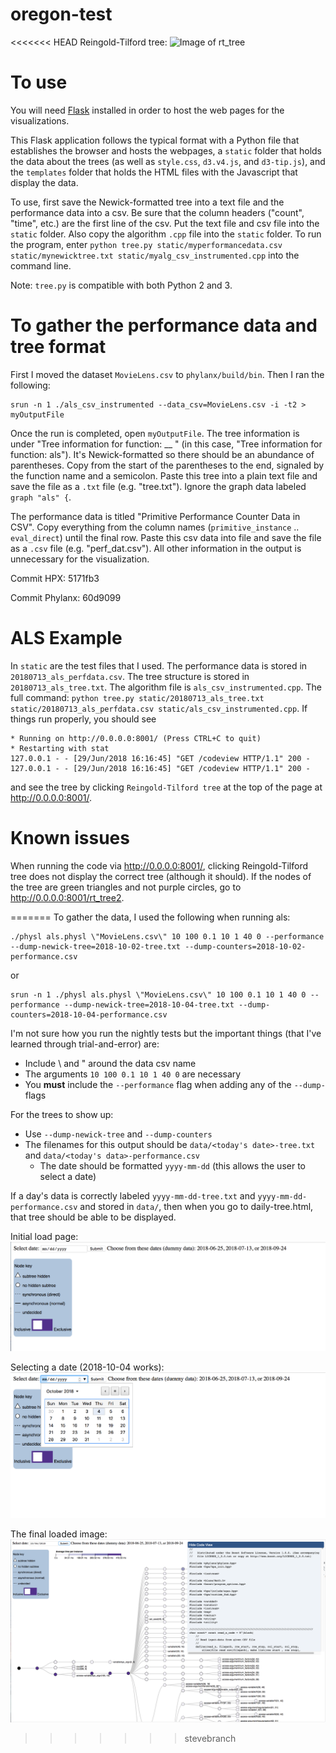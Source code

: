 # oregon-test

<<<<<<< HEAD
Reingold-Tilford tree:
![Image of rt_tree](codeview.png)


# To use
You will need [Flask](http://flask.pocoo.org/) installed in order to host the web pages for the visualizations. 

This Flask application follows the typical format with a Python file that establishes the browser and hosts the webpages, a `static` folder that holds the data about the trees (as well as `style.css`, `d3.v4.js`, and `d3-tip.js`), and the `templates` folder that holds the HTML files with the Javascript that display the data. 

To use, first save the Newick-formatted tree into a text file and the performance data into a csv. Be sure that the column headers ("count", "time", etc.) are the first line of the csv. Put the text file and csv file into the `static` folder. Also copy the algorithm `.cpp` file into the `static` folder. To run the program, enter `python tree.py static/myperformancedata.csv static/mynewicktree.txt static/myalg_csv_instrumented.cpp` into the command line. 

Note: `tree.py` is compatible with both Python 2 and 3.

# To gather the performance data and tree format
First I moved the dataset `MovieLens.csv` to `phylanx/build/bin`. Then I ran the following:
```
srun -n 1 ./als_csv_instrumented --data_csv=MovieLens.csv -i -t2 > myOutputFile
```

Once the run is completed, open `myOutputFile`. The tree information is under "Tree information for function: __ " (in this case, "Tree information for function: als"). It's Newick-formatted so there should be an abundance of parentheses. Copy from the start of the parentheses to the end, signaled by the function name and a semicolon. Paste this tree into a plain text file and save the file as a `.txt` file (e.g. "tree.txt"). Ignore the graph data labeled `graph "als" {`.

The performance data is titled "Primitive Performance Counter Data in CSV". Copy everything from the column names (`primitive_instance` .. `eval_direct`) until the final row. Paste this csv data into file and save the file as a `.csv` file (e.g. "perf_dat.csv"). All other information in the output is unnecessary for the visualization.

Commit HPX: 5171fb3

Commit Phylanx: 60d9099


# ALS Example
In `static` are the test files that I used. The performance data is stored in `20180713_als_perfdata.csv`. The tree structure is stored in `20180713_als_tree.txt`. The algorithm file is `als_csv_instrumented.cpp`. The full command: `python tree.py static/20180713_als_tree.txt static/20180713_als_perfdata.csv static/als_csv_instrumented.cpp`. If things run properly, you should see 
```
* Running on http://0.0.0.0:8001/ (Press CTRL+C to quit)
* Restarting with stat
127.0.0.1 - - [29/Jun/2018 16:16:45] "GET /codeview HTTP/1.1" 200 -
127.0.0.1 - - [29/Jun/2018 16:16:45] "GET /codeview HTTP/1.1" 200 -
```
and see the tree by clicking `Reingold-Tilford tree` at the top of the page at http://0.0.0.0:8001/.

# Known issues
When running the code via http://0.0.0.0:8001/, clicking Reingold-Tilford tree does not display the correct tree (although it should). If the nodes of the tree are green triangles and not purple circles, go to http://0.0.0.0:8001/rt_tree2.



=======
To gather the data, I used the following when running als:
```
./physl als.physl \"MovieLens.csv\" 10 100 0.1 10 1 40 0 --performance --dump-newick-tree=2018-10-02-tree.txt --dump-counters=2018-10-02-performance.csv
```
or 
```
srun -n 1 ./physl als.physl \"MovieLens.csv\" 10 100 0.1 10 1 40 0 --performance --dump-newick-tree=2018-10-04-tree.txt --dump-counters=2018-10-04-performance.csv
```

I'm not sure how you run the nightly tests but the important things (that I've learned through trial-and-error) are:
- Include \ and " around the data csv name
- The arguments `10 100 0.1 10 1 40 0` are necessary
- You __must__ include the `--performance` flag when adding any of the `--dump-` flags

For the trees to show up:
- Use `--dump-newick-tree` and `--dump-counters`
- The filenames for this output should be `data/<today's date>-tree.txt` and `data/<today's data>-performance.csv`
  - The date should be formatted `yyyy-mm-dd` (this allows the user to select a date)

If a day's data is correctly labeled `yyyy-mm-dd-tree.txt` and `yyyy-mm-dd-performance.csv` and stored in `data/`,
then when you go to daily-tree.html, that tree should be able to be displayed.
  
Initial load page:
![Image of the initial page](images/start.png)

Selecting a date (2018-10-04 works):
![Image of selecting a date](images/select.png)

The final loaded image:
![Image of the tree](images/result.png)
>>>>>>> stevebranch
